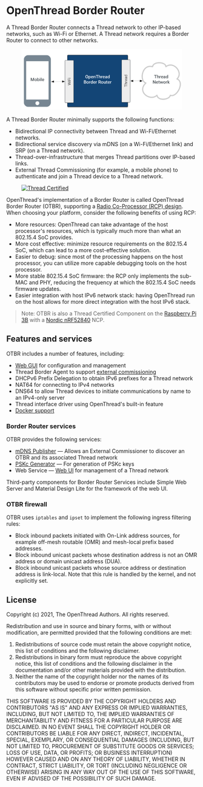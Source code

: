 # OpenThread Border Router

A Thread Border Router connects a Thread network to other IP-based networks,
such as Wi-Fi or Ethernet. A Thread network requires a Border Router to connect
to other networks.

<figure>
<img src="../images/otbr-arch-borderagent-white.png" border="0" alt="OTBR Border Agent Architecture" />
</figure>

A Thread Border Router minimally supports the following functions:

*   Bidirectional IP connectivity between Thread and Wi-Fi/Ethernet networks.
*   Bidirectional service discovery via mDNS (on a Wi-Fi/Ethernet link) and SRP
    (on a Thread network).
*   Thread-over-infrastructure that merges Thread partitions over IP-based
    links.
*   External Thread Commissioning (for example, a mobile phone) to authenticate
    and join a Thread device to a Thread network.

<figure class="attempt-right">
  <a href="https://www.threadgroup.org/What-is-Thread#certifiedproducts">
    <img src="../images/ot-thread-certified.png"
         srcset="/images/ot-thread-certified.png 1x, /images/ot-thread-certified_2x.png 2x"
         border="0" alt="Thread Certified" /></a></figure>

OpenThread's implementation of a Border Router is called OpenThread Border
Router (OTBR), supporting a [Radio Co-Processor (RCP) design](https://openthread.io/platforms/co-processor).
When choosing your platform, consider the following benefits of using RCP:

*   More resources: OpenThread can take advantage of the host processor's
    resources, which is typically much more than what an 802.15.4 SoC provides.
*   More cost effective: minimize resource requirements on the 802.15.4 SoC,
    which can lead to a more cost-effective solution.
*   Easier to debug: since most of the processing happens on the host processor,
    you can utilize more capable debugging tools on the host processor.
*   More stable 802.15.4 SoC firmware: the RCP only implements the sub-MAC and
    PHY, reducing the frequency at which the 802.15.4 SoC needs firmware
    updates.
*   Easier integration with host IPv6 network stack: having OpenThread run on
    the host allows for more direct integration with the host IPv6 stack.

> Note: OTBR is also a Thread Certified Component on the [Raspberry Pi
3B](raspberry-pi.md) with a [Nordic
nRF52840](https://openthread.io/vendors/nordic-semiconductor) NCP.

## Features and services

OTBR includes a number of features, including:

*   [Web GUI](web-gui.md) for configuration and management
*   Thread Border Agent to support [external
    commissioning](external-commissioning/index.md)
*   DHCPv6 Prefix Delegation to obtain IPv6 prefixes for a Thread network
*   NAT64 for connecting to IPv4 networks
*   DNS64 to allow Thread devices to initiate communications by name to an
    IPv4-only server
*   Thread interface driver using OpenThread's built-in feature
*   [Docker support](docker/index.md)

### Border Router services

OTBR provides the following services:

*   [mDNS Publisher](mdns-discovery.md) — Allows an External Commissioner
    to discover an OTBR and its associated Thread network
*   [PSKc Generator](tools.md) — For generation of PSKc keys
*   Web Service — [Web UI](web-gui.md) for management of a Thread network

Third-party components for Border Router Services include Simple Web Server
and Material Design Lite for the framework of the web UI.

### OTBR firewall

OTBR uses `iptables` and `ipset` to implement the following ingress
filtering rules:

*   Block inbound packets initiated with On-Link address sources, for
    example off-mesh routable (OMR) and mesh-local prefix based
    addresses.
*   Block inbound unicast packets whose destination address is not an
    OMR address or domain unicast address (DUA).
*   Block inbound unicast packets whose source address or destination
    address is link-local. Note that this rule is handled by the kernel,
    and not explicitly set.

## License

Copyright (c) 2021, The OpenThread Authors.
All rights reserved.

Redistribution and use in source and binary forms, with or without
modification, are permitted provided that the following conditions are met:
1. Redistributions of source code must retain the above copyright
   notice, this list of conditions and the following disclaimer.
2. Redistributions in binary form must reproduce the above copyright
   notice, this list of conditions and the following disclaimer in the
   documentation and/or other materials provided with the distribution.
3. Neither the name of the copyright holder nor the
   names of its contributors may be used to endorse or promote products
   derived from this software without specific prior written permission.

THIS SOFTWARE IS PROVIDED BY THE COPYRIGHT HOLDERS AND CONTRIBUTORS "AS IS"
AND ANY EXPRESS OR IMPLIED WARRANTIES, INCLUDING, BUT NOT LIMITED TO, THE
IMPLIED WARRANTIES OF MERCHANTABILITY AND FITNESS FOR A PARTICULAR PURPOSE
ARE DISCLAIMED. IN NO EVENT SHALL THE COPYRIGHT HOLDER OR CONTRIBUTORS BE
LIABLE FOR ANY DIRECT, INDIRECT, INCIDENTAL, SPECIAL, EXEMPLARY, OR
CONSEQUENTIAL DAMAGES (INCLUDING, BUT NOT LIMITED TO, PROCUREMENT OF
SUBSTITUTE GOODS OR SERVICES; LOSS OF USE, DATA, OR PROFITS; OR BUSINESS
INTERRUPTION) HOWEVER CAUSED AND ON ANY THEORY OF LIABILITY, WHETHER IN
CONTRACT, STRICT LIABILITY, OR TORT (INCLUDING NEGLIGENCE OR OTHERWISE)
ARISING IN ANY WAY OUT OF THE USE OF THIS SOFTWARE, EVEN IF ADVISED OF THE
POSSIBILITY OF SUCH DAMAGE.
